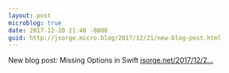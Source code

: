 ```yaml
---
layout: post
microblog: true
date: 2017-12-20 21:48 -0800
guid: http://jsorge.micro.blog/2017/12/21/new-blog-post.html
---
```

New blog post: Missing Options in Swift [jsorge.net/2017/12/2...](https://jsorge.net/2017/12/20/missing-options-in-swift/)
